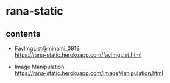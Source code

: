 # rana-static

## contents

* FavImgList@minami_0919  
	<https://rana-static.herokuapp.com/favImgList.html>

* Image Manipulation  
	<https://rana-static.herokuapp.com/imageManipulation.html>
